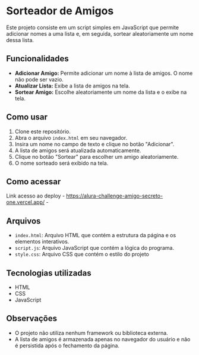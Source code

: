# Sorteador de Amigos

Este projeto consiste em um script simples em JavaScript que permite adicionar nomes a uma lista e, em seguida, sortear aleatoriamente um nome dessa lista.

## Funcionalidades

- **Adicionar Amigo:** Permite adicionar um nome à lista de amigos. O nome não pode ser vazio.
- **Atualizar Lista:** Exibe a lista de amigos na tela.
- **Sortear Amigo:** Escolhe aleatoriamente um nome da lista e o exibe na tela.

## Como usar

1. Clone este repositório.
2. Abra o arquivo `index.html` em seu navegador.
3. Insira um nome no campo de texto e clique no botão "Adicionar".
4. A lista de amigos será atualizada automaticamente.
5. Clique no botão "Sortear" para escolher um amigo aleatoriamente.
6. O nome sorteado será exibido na tela.

## Como acessar

Link acesso ao deploy - https://alura-challenge-amigo-secreto-one.vercel.app/ -

## Arquivos

- `index.html`: Arquivo HTML que contém a estrutura da página e os elementos interativos.
- `script.js`: Arquivo JavaScript que contém a lógica do programa.
- `style.css`: Arquivo CSS que contém o estilo do projeto

## Tecnologias utilizadas

- HTML
- CSS
- JavaScript

## Observações

- O projeto não utiliza nenhum framework ou biblioteca externa.
- A lista de amigos é armazenada apenas no navegador do usuário e não é persistida após o fechamento da página.

